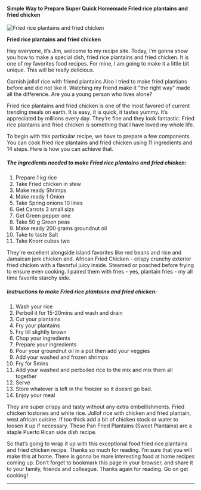             

#### Simple Way to Prepare Super Quick Homemade Fried rice plantains and fried chicken

![Fried rice plantains and fried chicken](https://img-global.cpcdn.com/recipes/2f019e1f51345870/751x532cq70/fried-rice-plantains-and-fried-chicken-recipe-main-photo.jpg)

**Fried rice plantains and fried chicken**

Hey everyone, it’s Jim, welcome to my recipe site. Today, I’m gonna show you how to make a special dish, fried rice plantains and fried chicken. It is one of my favorites food recipes. For mine, I am going to make it a little bit unique. This will be really delicious.

Garnish jollof rice with friend plantains Also I tried to make fried plantians before and did not like it. Watching my friend make it "the right way" made all the difference. Are you a young person who lives alone?

Fried rice plantains and fried chicken is one of the most favored of current trending meals on earth. It is easy, it is quick, it tastes yummy. It’s appreciated by millions every day. They’re fine and they look fantastic. Fried rice plantains and fried chicken is something that I have loved my whole life.

To begin with this particular recipe, we have to prepare a few components. You can cook fried rice plantains and fried chicken using 11 ingredients and 14 steps. Here is how you can achieve that.

##### The ingredients needed to make Fried rice plantains and fried chicken:

1.  Prepare 1 kg rice
2.  Take Fried chicken in stew
3.  Make ready Shrimps
4.  Make ready 1 Onion
5.  Take Spring onions 10 lines
6.  Get Carrots 3 small sizs
7.  Get Green pepper one
8.  Take 50 g Green peas
9.  Make ready 200 grams groundnut oil
10.  Take to taste Salt
11.  Take Knorr cubes two

They're excellent alongside island favorites like red beans and rice and Jamaican jerk chicken and. African Fried Chicken - crispy crunchy exterior fried chicken with a flavorful juicy inside. Steamed or poached before frying to ensure even cooking. I paired them with fries - yes, plantain fries - my all time favorite starchy side.

##### Instructions to make Fried rice plantains and fried chicken:

1.  Wash your rice
2.  Perboil it for 15-20mins and wash and drain
3.  Cut your plantains
4.  Fry your plantains
5.  Fry till slightly brown
6.  Chop your ingredients
7.  Prepare your ingredients
8.  Pour your groundnut oil in a pot then add your veggies
9.  Add your washed and frozen shrimps
10.  Fry for 5mins
11.  Add your washed and perboiled rice to the mix and mix them all together
12.  Serve
13.  Store whatever is left in the freezer so it doesnt go bad.
14.  Enjoy your meal

They are super crispy and tasty without any extra embellishments. Fried chicken tostones and white rice. Jollof rice with chicken and fried plantain, west african cuisine. If too thick add a bit of chicken stock or water to loosen it up if necessary. These Pan Fried Plantains (Sweet Plantains) are a staple Puerto Rican side dish recipe.

So that’s going to wrap it up with this exceptional food fried rice plantains and fried chicken recipe. Thanks so much for reading. I’m sure that you will make this at home. There is gonna be more interesting food at home recipes coming up. Don’t forget to bookmark this page in your browser, and share it to your family, friends and colleague. Thanks again for reading. Go on get cooking!

* * *